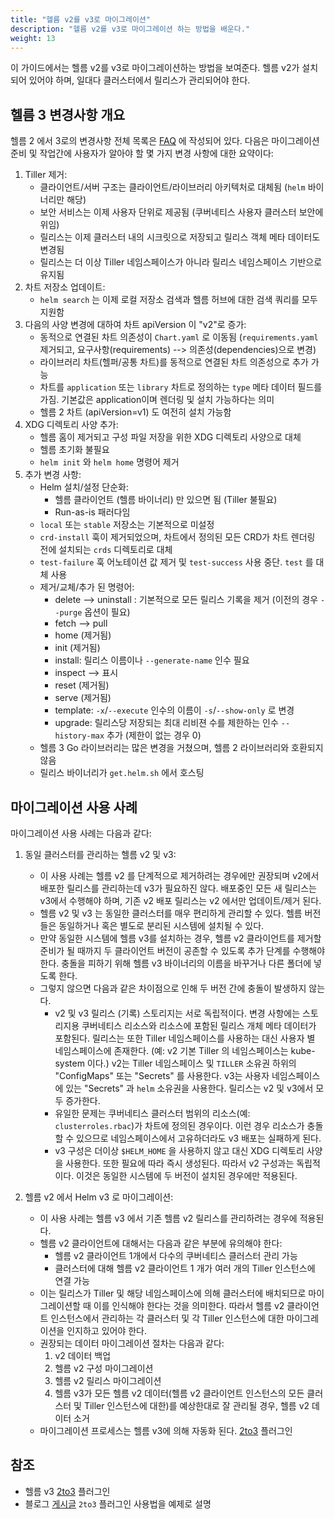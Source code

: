 ```yaml
---
title: "헬름 v2를 v3로 마이그레이션"
description: "헬름 v2를 v3로 마이그레이션 하는 방법을 배운다."
weight: 13
---
```


이 가이드에서는 헬름 v2를 v3로 마이그레이션하는 방법을 보여준다.
헬름 v2가 설치되어 있어야 하며, 일대다 클러스터에서 릴리스가 관리되어야 한다.

## 헬름 3 변경사항 개요

헬름 2 에서 3로의 변경사항 전체 목록은 [FAQ](https://v3.helm.sh/docs/faq/#changes-since-helm-2)
에 작성되어 있다. 다음은 
마이그레이션 준비 및 작업간에 사용자가 알아야 할 몇 가지 변경 사항에 
대한 요약이다:

1. Tiller 제거:
   - 클라이언트/서버 구조는 클라이언트/라이브러리 아키텍처로 대체됨 (`helm` 바이너리만
     해당)
   - 보안 서비스는 이제 사용자 단위로 제공됨 (쿠버네티스 사용자 클러스터 보안에
     위임)
   - 릴리스는 이제 클러스터 내의 시크릿으로 저장되고 릴리스 객체 메타 
     데이터도 변경됨
   - 릴리스는 더 이상 Tiller 네임스페이스가 아니라 릴리스 네임스페이스 
     기반으로 유지됨
2. 차트 저장소 업데이트:
   - `helm search` 는 이제 로컬 저장소 검색과 헬름 허브에 대한 검색 쿼리를 
     모두 지원함
3. 다음의 사양 변경에 대하여 차트 apiVersion 이 "v2"로 증가:
   - 동적으로 연결된 차트 의존성이 `Chart.yaml` 로 이동됨
     (`requirements.yaml` 제거되고, 요구사항(requirements) --> 의존성(dependencies)으로 변경)
   - 라이브러리 차트(헬퍼/공통 차트)를 동적으로 연결된 차트 
     의존성으로 추가 가능
   - 차트를 `application` 또는 `library` 차트로 
     정의하는 `type` 메타 데이터 필드를 가짐.
     기본값은 application이며 렌더링 및 설치 가능하다는 의미
   - 헬름 2 차트 (apiVersion=v1) 도 여전히 설치 가능함
4. XDG 디렉토리 사양 추가:
   - 헬름 홈이 제거되고 구성 파일 저장을 위한 XDG 디렉토리 
     사양으로 대체
   - 헬름 초기화 불필요
   - `helm init` 와 `helm home` 명령어 제거
5. 추가 변경 사항:
   - Helm 설치/설정 단순화:
     - 헬름 클라이언트 (헬름 바이너리) 만 있으면 됨 (Tiller 불필요)
     - Run-as-is 패러다임
   - `local` 또는 `stable` 저장소는 기본적으로 미설정 
   - `crd-install` 훅이 제거되었으며, 차트에서 정의된 
     모든 CRD가 차트 렌더링 전에 설치되는 `crds` 
	 디렉토리로 대체
   - `test-failure` 훅 어노테이션 값 제거 및 `test-success`
     사용 중단.  `test` 를 대체 사용
   - 제거/교체/추가 된 명령어:
       - delete --> uninstall : 기본적으로 모든 릴리스 기록을 제거
         (이전의 경우 `--purge` 옵션이 필요)
       - fetch --> pull
       - home (제거됨)
       - init (제거됨)
       - install: 릴리스 이름이나 `--generate-name` 인수 필요
       - inspect --> 표시
       - reset (제거됨)
       - serve (제거됨)
       - template: `-x`/`--execute` 인수의 이름이 `-s`/`--show-only` 로 변경
       - upgrade: 릴리스당 저장되는 최대 리비젼 수를 제한하는 인수 `--history-max` 추가 
         (제한이 없는 경우 0)
   - 헬름 3 Go 라이브러리는 많은 변경을 거쳤으며, 헬름 2 라이브러리와
     호환되지 않음
   - 릴리스 바이너리가 `get.helm.sh` 에서 호스팅

## 마이그레이션 사용 사례

마이그레이션 사용 사례는 다음과 같다:

1. 동일 클러스터를 관리하는 헬름 v2 및 v3:
   - 이 사용 사례는 헬름 v2 를 단계적으로 제거하려는 경우에만 권장되며 
     v2에서 배포한 릴리스를 관리하는데 v3가 필요하진 않다. 
     배포중인 모든 새 릴리스는 v3에서 수행해야 하며, 
     기존 v2 배포 릴리스는 v2 에서만 업데이트/제거 된다.
   - 헬름 v2 및 v3 는 동일한 클러스터를 매우 편리하게 관리할 수 있다. 헬름 버전들은
     동일하거나 혹은 별도로 분리된 시스템에 설치될 수 있다.
   - 만약 동일한 시스템에 헬름 v3를 설치하는 경우, 헬름 v2 
     클라이언트를 제거할 준비가 될 때까지 두 클라이언트 버전이 공존할 수 있도록 추가 
     단계를 수행해야 한다. 충돌을 피하기 위해 
     헬름 v3 바이너리의 이름을 바꾸거나 다른 폴더에 넣도록 한다.
   - 그렇지 않으면 다음과 같은 차이점으로 인해
     두 버전 간에 충돌이 발생하지 않는다.
	 - v2 및 v3 릴리스 (기록) 스토리지는 서로 독립적이다. 변경 사항에는 
	   스토리지용 쿠버네티스 리소스와 리소스에 포함된 릴리스 개체 메타 데이터가 포함된다. 
	   릴리스는 또한 Tiller 네임스페이스를 사용하는 대신 사용자 별 네임스페이스에 존재한다. 
	   (예: v2 기본 Tiller 의 네임스페이스는 kube-system 이다.) v2는 
	   Tiller 네임스페이스 및 `TILLER` 소유권 하위의 "ConfigMaps" 
	   또는 "Secrets" 를 사용한다.
	   v3는 사용자 네임스페이스에 있는 "Secrets" 과 `helm` 소유권을 사용한다. 
	   릴리스는 v2 및 v3에서 모두 증가한다.
	 - 유일한 문제는 쿠버네티스 클러스터 범위의 
	   리소스(예: `clusterroles.rbac`)가 차트에 정의된 경우이다.
	   이런 경우 리소스가 충돌할 수 있으므로 네임스페이스에서 고유하더라도 v3 배포는 실패하게 된다.
	 - v3 구성은 더이상 `$HELM_HOME` 을 사용하지 않고 대신 XDG 디렉토리 사양을 
	   사용한다. 또한 필요에 따라 즉시 생성된다. 따라서 v2 구성과는 
	   독립적이다. 이것은 동일한 시스템에 두 버전이 
	   설치된 경우에만 적용된다.

2. 헬름 v2 에서 Helm v3 로 마이그레이션:
   - 이 사용 사례는 헬름 v3 에서 기존 헬름 v2 릴리스를 관리하려는 경우에
     적용된다.
   - 헬름 v2 클라이언트에 대해서는 다음과 같은 부분에 유의해야 한다:
     - 헬름 v2 클라이언트 1개에서 다수의 쿠버네티스 클러스터 관리 가능
     - 클러스터에 대해 헬름 v2 클라이언트 1 개가 여러 개의 Tiller 인스턴스에 연결 가능
   - 이는 릴리스가 Tiller 및 해당 네임스페이스에 의해 클러스터에 
     배치되므로 마이그레이션할 때 이를 인식해야 한다는 것을 의미한다. 
     따라서 헬름 v2 클라이언트 인스턴스에서 관리하는 각 클러스터 
     및 각 Tiller 인스턴스에 대한 마이그레이션을 인지하고 있어야 한다.
   - 권장되는 데이터 마이그레이션 절차는 다음과 같다:
     1. v2 데이터 백업
     2. 헬름 v2 구성 마이그레이션
     3. 헬름 v2 릴리스 마이그레이션
     4. 헬름 v3가 모든 헬름 v2 데이터(헬름 v2 클라이언트 인스턴스의 모든 
	    클러스터 및 Tiller 인스턴스에 대한)를 예상한대로 잘 관리될 경우, 
	    헬름 v2 데이터 소거
   - 마이그레이션 프로세스는 헬름 v3에 의해 자동화 된다.
     [2to3](https://github.com/helm/helm-2to3) 플러그인

## 참조

   - 헬름 v3 [2to3](https://github.com/helm/helm-2to3) 플러그인
   - 블로그 [게시글](https://helm.sh/blog/migrate-from-helm-v2-to-helm-v3/)
     `2to3` 플러그인 사용법을 예제로 설명
	 
